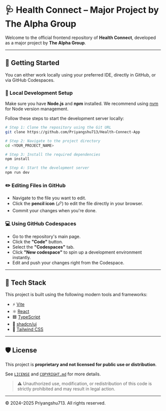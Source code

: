 # 🩺 Health Connect – Major Project by The Alpha Group

Welcome to the official frontend repository of **Health Connect**, developed as a major project by **The Alpha Group**.

---

## 🚀 Getting Started

You can either work locally using your preferred IDE, directly in GitHub, or via GitHub Codespaces.

### 🔧 Local Development Setup

Make sure you have **Node.js** and **npm** installed. We recommend using [nvm](https://github.com/nvm-sh/nvm#installing-and-updating) for Node version management.

Follow these steps to start the development server locally:

```bash
# Step 1: Clone the repository using the Git URL
git clone https://github.com/Priyangshu713/Health-Connect-App

# Step 2: Navigate to the project directory
cd <YOUR_PROJECT_NAME>

# Step 3: Install the required dependencies
npm install

# Step 4: Start the development server
npm run dev
```

### ✏️ Editing Files in GitHub

- Navigate to the file you want to edit.
- Click the **pencil icon** (🖉) to edit the file directly in your browser.
- Commit your changes when you're done.

### 💻 Using GitHub Codespaces

- Go to the repository's main page.
- Click the **"Code"** button.
- Select the **"Codespaces"** tab.
- Click **"New codespace"** to spin up a development environment instantly.
- Edit and push your changes right from the Codespace.

---

## 🧰 Tech Stack

This project is built using the following modern tools and frameworks:

- ⚡ [Vite](https://vitejs.dev/)
- ⚛️ [React](https://reactjs.org/)
- 🟦 [TypeScript](https://www.typescriptlang.org/)
- 🧩 [shadcn/ui](https://ui.shadcn.com/)
- 🎨 [Tailwind CSS](https://tailwindcss.com/)

---

## 🛡 License

This project is **proprietary and not licensed for public use or distribution**.

See [`LICENSE`](./LICENSE) and [`COPYRIGHT.md`](./COPYRIGHT.md) for more details.

> ⚠️ Unauthorized use, modification, or redistribution of this code is strictly prohibited and may result in legal action.

---

© 2024–2025 Priyangshu713. All rights reserved.

